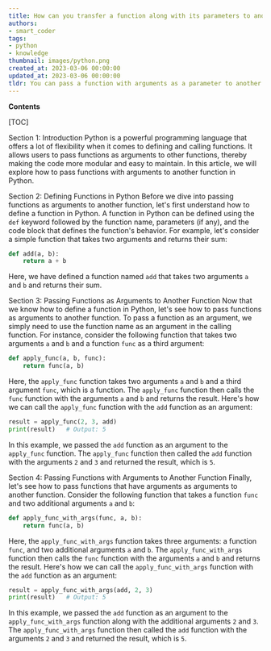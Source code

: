 ```yaml
---
title: How can you transfer a function along with its parameters to another function in python?
authors:
- smart_coder
tags:
- python
- knowledge
thumbnail: images/python.png
created_at: 2023-03-06 00:00:00
updated_at: 2023-03-06 00:00:00
tldr: You can pass a function with arguments as a parameter to another function and then call that function with the arguments it requires.
---
```


**Contents**

[TOC]

Section 1: Introduction
Python is a powerful programming language that offers a lot of flexibility when it comes to defining and calling functions. It allows users to pass functions as arguments to other functions, thereby making the code more modular and easy to maintain. In this article, we will explore how to pass functions with arguments to another function in Python.

Section 2: Defining Functions in Python
Before we dive into passing functions as arguments to another function, let's first understand how to define a function in Python. A function in Python can be defined using the `def` keyword followed by the function name, parameters (if any), and the code block that defines the function's behavior. For example, let's consider a simple function that takes two arguments and returns their sum:

```python
def add(a, b):
    return a + b
```

Here, we have defined a function named `add` that takes two arguments `a` and `b` and returns their sum.

Section 3: Passing Functions as Arguments to Another Function
Now that we know how to define a function in Python, let's see how to pass functions as arguments to another function. To pass a function as an argument, we simply need to use the function name as an argument in the calling function. For instance, consider the following function that takes two arguments `a` and `b` and a function `func` as a third argument:

```python
def apply_func(a, b, func):
    return func(a, b)
```

Here, the `apply_func` function takes two arguments `a` and `b` and a third argument `func`, which is a function. The `apply_func` function then calls the `func` function with the arguments `a` and `b` and returns the result. Here's how we can call the `apply_func` function with the `add` function as an argument:

```python
result = apply_func(2, 3, add)
print(result)   # Output: 5
```

In this example, we passed the `add` function as an argument to the `apply_func` function. The `apply_func` function then called the `add` function with the arguments `2` and `3` and returned the result, which is `5`.

Section 4: Passing Functions with Arguments to Another Function
Finally, let's see how to pass functions that have arguments as arguments to another function. Consider the following function that takes a function `func` and two additional arguments `a` and `b`:

```python
def apply_func_with_args(func, a, b):
    return func(a, b)
```

Here, the `apply_func_with_args` function takes three arguments: a function `func`, and two additional arguments `a` and `b`. The `apply_func_with_args` function then calls the `func` function with the arguments `a` and `b` and returns the result. Here's how we can call the `apply_func_with_args` function with the `add` function as an argument:

```python
result = apply_func_with_args(add, 2, 3)
print(result)   # Output: 5
```

In this example, we passed the `add` function as an argument to the `apply_func_with_args` function along with the additional arguments `2` and `3`. The `apply_func_with_args` function then called the `add` function with the arguments `2` and `3` and returned the result, which is `5`.
